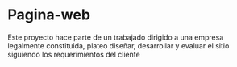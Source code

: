 # Pagina-web
Este proyecto hace parte de un  trabajado dirigido a una empresa legalmente constituida, plateo diseñar, desarrollar y evaluar el sitio siguiendo los requerimientos del cliente 

